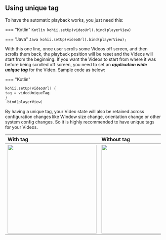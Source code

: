 ## Using unique tag

To have the automatic playback works, you just need this:

=== "Kotlin"
    ```Kotlin
    kohii.setUp(videoUrl).bind(playerView)
    ```

=== "Java"
    ```Java
    kohii.setUp(videoUrl).bind(playerView);
    ```

With this one line, once user scrolls some Videos off screen, and then scrolls them back, the
playback position will be reset and the Videos will start from the beginning. If you want the Videos
to start from where it was before being scrolled off screen, you need to set an **_application wide
unique tag_** for the Video. Sample code as below:

=== "Kotlin"
```Kotlin
kohii.setUp(videoUrl) {
tag = videoUniqueTag
}
.bind(playerView)
```

By having a unique tag, your Video state will also be retained across configuration changes like
Window size change, orientation change or other system config changes. So it is highly recommended
to have unique tags for your Videos.

| With tag                                            | Without tag                                            |
| :-------------------------------------------------- | :----------------------------------------------------- |
| <img src="../../../assets/kohii_with_tag.gif" width="288"/> | <img src="../../../assets/kohii_without_tag.gif" width="288"/> |
